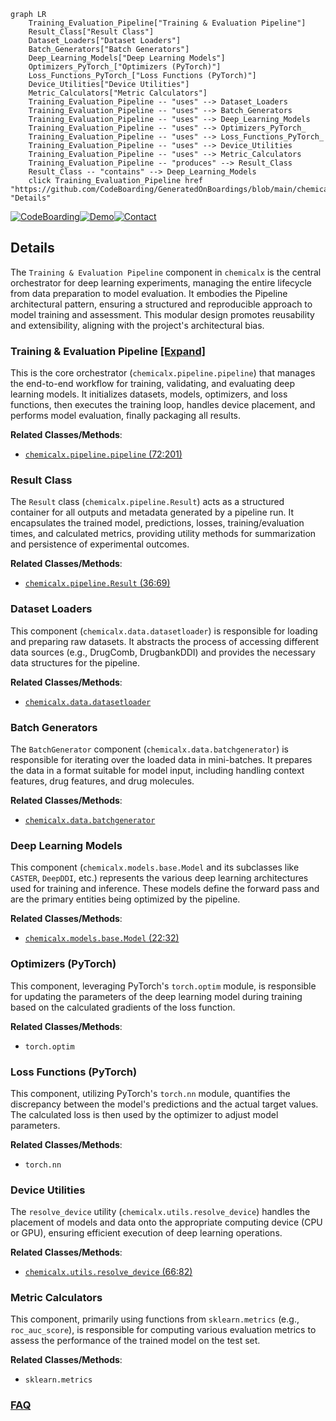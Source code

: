 ```mermaid
graph LR
    Training_Evaluation_Pipeline["Training & Evaluation Pipeline"]
    Result_Class["Result Class"]
    Dataset_Loaders["Dataset Loaders"]
    Batch_Generators["Batch Generators"]
    Deep_Learning_Models["Deep Learning Models"]
    Optimizers_PyTorch_["Optimizers (PyTorch)"]
    Loss_Functions_PyTorch_["Loss Functions (PyTorch)"]
    Device_Utilities["Device Utilities"]
    Metric_Calculators["Metric Calculators"]
    Training_Evaluation_Pipeline -- "uses" --> Dataset_Loaders
    Training_Evaluation_Pipeline -- "uses" --> Batch_Generators
    Training_Evaluation_Pipeline -- "uses" --> Deep_Learning_Models
    Training_Evaluation_Pipeline -- "uses" --> Optimizers_PyTorch_
    Training_Evaluation_Pipeline -- "uses" --> Loss_Functions_PyTorch_
    Training_Evaluation_Pipeline -- "uses" --> Device_Utilities
    Training_Evaluation_Pipeline -- "uses" --> Metric_Calculators
    Training_Evaluation_Pipeline -- "produces" --> Result_Class
    Result_Class -- "contains" --> Deep_Learning_Models
    click Training_Evaluation_Pipeline href "https://github.com/CodeBoarding/GeneratedOnBoardings/blob/main/chemicalx/Training_Evaluation_Pipeline.md" "Details"
```

[![CodeBoarding](https://img.shields.io/badge/Generated%20by-CodeBoarding-9cf?style=flat-square)](https://github.com/CodeBoarding/GeneratedOnBoardings)[![Demo](https://img.shields.io/badge/Try%20our-Demo-blue?style=flat-square)](https://www.codeboarding.org/demo)[![Contact](https://img.shields.io/badge/Contact%20us%20-%20contact@codeboarding.org-lightgrey?style=flat-square)](mailto:contact@codeboarding.org)

## Details

The `Training & Evaluation Pipeline` component in `chemicalx` is the central orchestrator for deep learning experiments, managing the entire lifecycle from data preparation to model evaluation. It embodies the Pipeline architectural pattern, ensuring a structured and reproducible approach to model training and assessment. This modular design promotes reusability and extensibility, aligning with the project's architectural bias.

### Training & Evaluation Pipeline [[Expand]](./Training_Evaluation_Pipeline.md)
This is the core orchestrator (`chemicalx.pipeline.pipeline`) that manages the end-to-end workflow for training, validating, and evaluating deep learning models. It initializes datasets, models, optimizers, and loss functions, then executes the training loop, handles device placement, and performs model evaluation, finally packaging all results.


**Related Classes/Methods**:

- <a href="https://github.com/AstraZeneca/chemicalx/blob/main/chemicalx/pipeline.py#L72-L201" target="_blank" rel="noopener noreferrer">`chemicalx.pipeline.pipeline` (72:201)</a>


### Result Class
The `Result` class (`chemicalx.pipeline.Result`) acts as a structured container for all outputs and metadata generated by a pipeline run. It encapsulates the trained model, predictions, losses, training/evaluation times, and calculated metrics, providing utility methods for summarization and persistence of experimental outcomes.


**Related Classes/Methods**:

- <a href="https://github.com/AstraZeneca/chemicalx/blob/main/chemicalx/pipeline.py#L36-L69" target="_blank" rel="noopener noreferrer">`chemicalx.pipeline.Result` (36:69)</a>


### Dataset Loaders
This component (`chemicalx.data.datasetloader`) is responsible for loading and preparing raw datasets. It abstracts the process of accessing different data sources (e.g., DrugComb, DrugbankDDI) and provides the necessary data structures for the pipeline.


**Related Classes/Methods**:

- <a href="https://github.com/AstraZeneca/chemicalx/blob/main/chemicalx/data/datasetloader.py" target="_blank" rel="noopener noreferrer">`chemicalx.data.datasetloader`</a>


### Batch Generators
The `BatchGenerator` component (`chemicalx.data.batchgenerator`) is responsible for iterating over the loaded data in mini-batches. It prepares the data in a format suitable for model input, including handling context features, drug features, and drug molecules.


**Related Classes/Methods**:

- <a href="https://github.com/AstraZeneca/chemicalx/blob/main/chemicalx/data/batchgenerator.py" target="_blank" rel="noopener noreferrer">`chemicalx.data.batchgenerator`</a>


### Deep Learning Models
This component (`chemicalx.models.base.Model` and its subclasses like `CASTER`, `DeepDDI`, etc.) represents the various deep learning architectures used for training and inference. These models define the forward pass and are the primary entities being optimized by the pipeline.


**Related Classes/Methods**:

- <a href="https://github.com/AstraZeneca/chemicalx/blob/main/chemicalx/models/base.py#L22-L32" target="_blank" rel="noopener noreferrer">`chemicalx.models.base.Model` (22:32)</a>


### Optimizers (PyTorch)
This component, leveraging PyTorch's `torch.optim` module, is responsible for updating the parameters of the deep learning model during training based on the calculated gradients of the loss function.


**Related Classes/Methods**:

- `torch.optim`


### Loss Functions (PyTorch)
This component, utilizing PyTorch's `torch.nn` module, quantifies the discrepancy between the model's predictions and the actual target values. The calculated loss is then used by the optimizer to adjust model parameters.


**Related Classes/Methods**:

- `torch.nn`


### Device Utilities
The `resolve_device` utility (`chemicalx.utils.resolve_device`) handles the placement of models and data onto the appropriate computing device (CPU or GPU), ensuring efficient execution of deep learning operations.


**Related Classes/Methods**:

- <a href="https://github.com/AstraZeneca/chemicalx/blob/main/chemicalx/utils.py#L66-L82" target="_blank" rel="noopener noreferrer">`chemicalx.utils.resolve_device` (66:82)</a>


### Metric Calculators
This component, primarily using functions from `sklearn.metrics` (e.g., `roc_auc_score`), is responsible for computing various evaluation metrics to assess the performance of the trained model on the test set.


**Related Classes/Methods**:

- `sklearn.metrics`




### [FAQ](https://github.com/CodeBoarding/GeneratedOnBoardings/tree/main?tab=readme-ov-file#faq)
